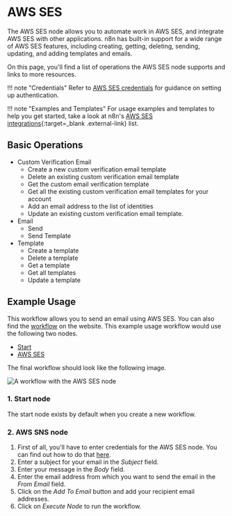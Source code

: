 # AWS SES

The AWS SES node allows you to automate work in AWS SES, and integrate AWS SES with other applications. n8n has built-in support for a wide range of AWS SES features, including creating, getting, deleting, sending, updating, and adding templates and emails.

On this page, you'll find a list of operations the AWS SES node supports and links to more resources.

!!! note "Credentials"
    Refer to [AWS SES credentials](/integrations/builtin/credentials/aws/) for guidance on setting up authentication. 

!!! note "Examples and Templates"
    For usage examples and templates to help you get started, take a look at n8n's [AWS SES integrations](https://n8n.io/integrations/aws-ses/){:target=_blank .external-link} list.



## Basic Operations

* Custom Verification Email
    * Create a new custom verification email template
    * Delete an existing custom verification email template
    * Get the custom email verification template
    * Get all the existing custom verification email templates for your account
    * Add an email address to the list of identities
    * Update an existing custom verification email template.
* Email
    * Send
    * Send Template
* Template
    * Create a template
    * Delete a template
    * Get a template
    * Get all templates
    * Update a template

## Example Usage

This workflow allows you to send an email using AWS SES. You can also find the [workflow](https://n8n.io/workflows/507) on the website. This example usage workflow would use the following two nodes.
- [Start](/integrations/builtin/core-nodes/n8n-nodes-base.start/)
- [AWS SES]()

The final workflow should look like the following image.

![A workflow with the AWS SES node](/_images/integrations/builtin/app-nodes/awsses/workflow.png)

### 1. Start node

The start node exists by default when you create a new workflow.

### 2. AWS SNS node

1. First of all, you'll have to enter credentials for the AWS SES node. You can find out how to do that [here](/integrations/builtin/credentials/aws/).
2. Enter a subject for your email in the *Subject* field.
3. Enter your message in the *Body* field.
4. Enter the email address from which you want to send the email in the *From Email* field.
5. Click on the *Add To Email* button and add your recipient email addresses.
6. Click on *Execute Node* to run the workflow.




